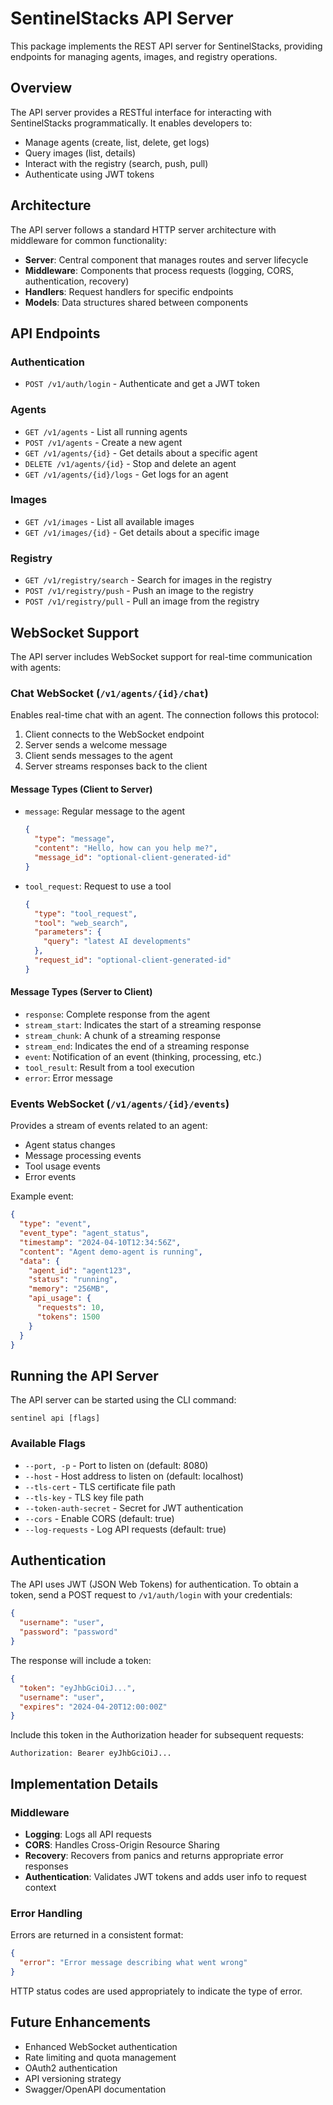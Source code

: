 # SentinelStacks API Server

This package implements the REST API server for SentinelStacks, providing endpoints for managing agents, images, and registry operations.

## Overview

The API server provides a RESTful interface for interacting with SentinelStacks programmatically. It enables developers to:

- Manage agents (create, list, delete, get logs)
- Query images (list, details)
- Interact with the registry (search, push, pull)
- Authenticate using JWT tokens

## Architecture

The API server follows a standard HTTP server architecture with middleware for common functionality:

- **Server**: Central component that manages routes and server lifecycle
- **Middleware**: Components that process requests (logging, CORS, authentication, recovery)
- **Handlers**: Request handlers for specific endpoints
- **Models**: Data structures shared between components

## API Endpoints

### Authentication

- `POST /v1/auth/login` - Authenticate and get a JWT token

### Agents

- `GET /v1/agents` - List all running agents
- `POST /v1/agents` - Create a new agent
- `GET /v1/agents/{id}` - Get details about a specific agent
- `DELETE /v1/agents/{id}` - Stop and delete an agent
- `GET /v1/agents/{id}/logs` - Get logs for an agent

### Images

- `GET /v1/images` - List all available images
- `GET /v1/images/{id}` - Get details about a specific image

### Registry

- `GET /v1/registry/search` - Search for images in the registry
- `POST /v1/registry/push` - Push an image to the registry
- `POST /v1/registry/pull` - Pull an image from the registry

## WebSocket Support

The API server includes WebSocket support for real-time communication with agents:

### Chat WebSocket (`/v1/agents/{id}/chat`)

Enables real-time chat with an agent. The connection follows this protocol:

1. Client connects to the WebSocket endpoint
2. Server sends a welcome message
3. Client sends messages to the agent
4. Server streams responses back to the client

#### Message Types (Client to Server)

- `message`: Regular message to the agent
  ```json
  {
    "type": "message",
    "content": "Hello, how can you help me?",
    "message_id": "optional-client-generated-id"
  }
  ```

- `tool_request`: Request to use a tool
  ```json
  {
    "type": "tool_request",
    "tool": "web_search",
    "parameters": {
      "query": "latest AI developments"
    },
    "request_id": "optional-client-generated-id"
  }
  ```

#### Message Types (Server to Client)

- `response`: Complete response from the agent
- `stream_start`: Indicates the start of a streaming response
- `stream_chunk`: A chunk of a streaming response
- `stream_end`: Indicates the end of a streaming response
- `event`: Notification of an event (thinking, processing, etc.)
- `tool_result`: Result from a tool execution
- `error`: Error message

### Events WebSocket (`/v1/agents/{id}/events`)

Provides a stream of events related to an agent:

- Agent status changes
- Message processing events
- Tool usage events
- Error events

Example event:
```json
{
  "type": "event",
  "event_type": "agent_status",
  "timestamp": "2024-04-10T12:34:56Z",
  "content": "Agent demo-agent is running",
  "data": {
    "agent_id": "agent123",
    "status": "running",
    "memory": "256MB",
    "api_usage": {
      "requests": 10,
      "tokens": 1500
    }
  }
}
```

## Running the API Server

The API server can be started using the CLI command:

```
sentinel api [flags]
```

### Available Flags

- `--port, -p` - Port to listen on (default: 8080)
- `--host` - Host address to listen on (default: localhost)
- `--tls-cert` - TLS certificate file path
- `--tls-key` - TLS key file path
- `--token-auth-secret` - Secret for JWT authentication
- `--cors` - Enable CORS (default: true)
- `--log-requests` - Log API requests (default: true)

## Authentication

The API uses JWT (JSON Web Tokens) for authentication. To obtain a token, send a POST request to `/v1/auth/login` with your credentials:

```json
{
  "username": "user",
  "password": "password"
}
```

The response will include a token:

```json
{
  "token": "eyJhbGciOiJ...",
  "username": "user",
  "expires": "2024-04-20T12:00:00Z"
}
```

Include this token in the Authorization header for subsequent requests:

```
Authorization: Bearer eyJhbGciOiJ...
```

## Implementation Details

### Middleware

- **Logging**: Logs all API requests
- **CORS**: Handles Cross-Origin Resource Sharing
- **Recovery**: Recovers from panics and returns appropriate error responses
- **Authentication**: Validates JWT tokens and adds user info to request context

### Error Handling

Errors are returned in a consistent format:

```json
{
  "error": "Error message describing what went wrong"
}
```

HTTP status codes are used appropriately to indicate the type of error.

## Future Enhancements

- Enhanced WebSocket authentication
- Rate limiting and quota management
- OAuth2 authentication
- API versioning strategy
- Swagger/OpenAPI documentation 